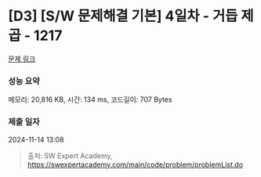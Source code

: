 # [D3] [S/W 문제해결 기본] 4일차 - 거듭 제곱 - 1217 

[문제 링크](https://swexpertacademy.com/main/code/problem/problemDetail.do?contestProbId=AV14dUIaAAUCFAYD) 

### 성능 요약

메모리: 20,816 KB, 시간: 134 ms, 코드길이: 707 Bytes

### 제출 일자

2024-11-14 13:08



> 출처: SW Expert Academy, https://swexpertacademy.com/main/code/problem/problemList.do